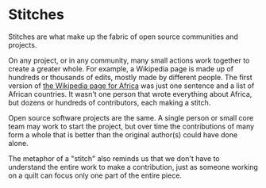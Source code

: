 # Stitches

Stitches are what make up the fabric of open source communities and projects.

On any project, or in any community, many small actions work together
to create a greater whole.  For example, a Wikipedia page is made
up of hundreds or thousands of edits, mostly made by different
people.  The first version of [the Wikipedia page for Africa](http://en.wikipedia.org/wiki/Africa)
was just one sentence and a list of African countries.  It wasn't
one person that wrote everything about Africa, but dozens or hundreds
of contributors, each making a stitch.

Open source software projects are the same.  A single person or
small core team may work to start the project, but over time the
contributions of many form a whole that is better than the original
author(s) could have done alone.

The metaphor of a "stitch" also reminds us that we don't have to
understand the entire work to make a contribution, just as someone
working on a quilt can focus only one part of the entire piece.
